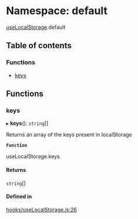 # Namespace: default

[useLocalStorage](useLocalStorage.md).default

## Table of contents

### Functions

- [keys](useLocalStorage.default.md#keys)

## Functions

### keys

▸ **keys**(): `string`[]

Returns an array of the keys present in localStorage

**`Function`**

useLocalStorage.keys

#### Returns

`string`[]

#### Defined in

[hooks/useLocalStorage.js:26](https://github.com/Twipped/hooks/blob/86a2b07/hooks/useLocalStorage.js#L26)
